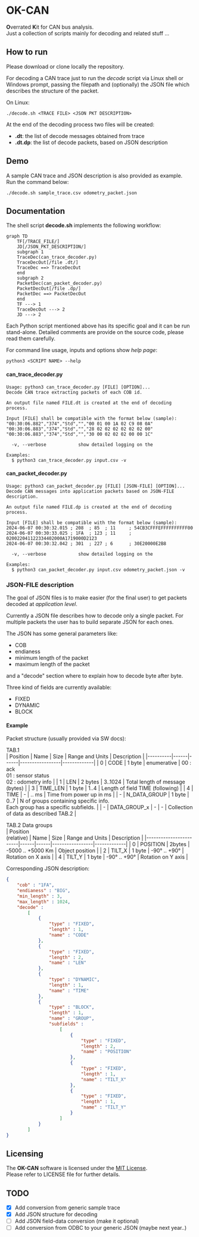 # OK-CAN

**O**verrated **K**it for CAN bus analysis.  
Just a collection of scripts mainly for decoding and related stuff ...

## How to run

Please download or clone locally the repository.

For decoding a CAN trace just to run the *decode* script via Linux shell or Windows prompt, passing the filepath and (optionally) the JSON file which describes the structure of the packet.

On Linux:  
```shell
./decode.sh <TRACE FILE> <JSON PKT DESCRIPTION>
```

At the end of the decoding process two files will be created:
 - **<TRACE FILE>.dt**: the list of decode messages obtained from trace
 - **<TRACE FILE>.dt.dp**: the list of decode packets, based on JSON description

## Demo

A sample CAN trace and JSON description is also provided as example.  
Run the command below:

```shell
./decode.sh sample_trace.csv odometry_packet.json
```

## Documentation

The shell script **decode.sh** implements the following workflow:

```mermaid
graph TD
    TF[/TRACE_FILE/]
    JD[/JSON_PKT_DESCRIPTION/]
    subgraph 1
    TraceDec(can_trace_decoder.py)    
    TraceDecOut[/file .dt/]
    TraceDec ==> TraceDecOut
    end
    subgraph 2
    PacketDec(can_packet_decoder.py)
    PacketDecOut[/file .dp/]
    PacketDec ==> PacketDecOut
    end
    TF ---> 1
    TraceDecOut ---> 2
    JD ---> 2
```

Each Python script mentioned above has its specific goal and it can be run stand-alone. Detailed comments are provide on the source code, please read them carefully.

For command line usage, inputs and options show *help page*:

```shell
python3 <SCRIPT NAME> --help
```

#### can_trace_decoder.py

```text
Usage: python3 can_trace_decoder.py [FILE] [OPTION]...
Decode CAN trace extracting packets of each COB id.

An output file named FILE.dt is created at the end of decoding process.

Input [FILE] shall be compatible with the format below (sample):
"00:30:06.882","374","Std","","00 01 00 1A 02 C9 08 0A"
"00:30:06.883","374","Std","","28 02 02 02 02 02 02 00"
"00:30:06.883","374","Std","","30 00 02 02 02 00 00 1C"

  -v, --verbose            show detailed logging on the

Examples:
  $ python3 can_trace_decoder.py input.csv -v
```

#### can_packet_decoder.py

```text
Usage: python3 can_packet_decoder.py [FILE] [JSON-FILE] [OPTION]...
Decode CAN messages into application packets based on JSON-FILE description.

An output file named FILE.dp is created at the end of decoding process.

Input [FILE] shall be compatible with the format below (sample):
2024-06-07 00:30:32.015 ; 208  ; 85  ; 11     ; 54CB3CFFFEFFFFFFFFFF00
2024-06-07 00:30:33.025 ; 1FA  ; 123 ; 11     ; 020022041122334402000A1719000D2123
2024-06-07 00:30:32.042 ; 301  ; 227 ; 6      ; 30E20000E2B8

  -v, --verbose            show detailed logging on the

Examples:
  $ python3 can_packet_decoder.py input.csv odometry_packet.json -v
```

### JSON-FILE description

The goal of JSON files is to make easier (for the final user) to get packets decoded at *application level*.

Currently a JSON file describes how to decode only a single packet. For multiple packets the user has to build separate JSON for each ones.

The JSON has some general parameters like:
 - COB
 - endianess
 - minimum length of the packet
 - maximum length of the packet

 and a "decode" section where to explain how to decode byte after byte.

 Three kind of fields are currently available:
  - FIXED
  - DYNAMIC
  - BLOCK

#### Example

Packet structure (usually provided via SW docs):

TAB.1  
| Position | Name | Size | Range and Units | Description |
|----------|------|------|-----------------|-------------|
| 0 | CODE | 1 byte | enumerative | 00 : ack<br>01 : sensor status<br>02 : odometry info |
| 1 | LEN | 2 bytes | 3..1024 | Total length of message (bytes) |
| 3 | TIME_LEN | 1 byte | 1..4 | Length of field TIME (following) |
| 4 | TIME | - | .. ms | Time from power up in ms |
| - | N_DATA_GROUP | 1 byte | 0..7 | N of groups containing specific info.<br>Each group has a specific subfields. |
| - | DATA_GROUP_x | - | - | Collection of data as described TAB.2 |

TAB.2 Data groups  
| Position<br>(relative) | Name | Size | Range and Units | Description |
|------------------------|------|------|-----------------|-------------|
| 0 | POSITION | 2bytes | -5000 .. +5000 Km | Object position |
| 2 | TILT_X | 1 byte | -90° .. +90° | Rotation on X axis |
| 4 | TILT_Y | 1 byte | -90° .. +90° | Rotation on Y axis |

Corresponding JSON description:

```json
{
    "cob" : "1FA",
    "endianess" : "BIG",
    "min_length" : 3,
    "max_length" : 1024,
    "decode" : 
        [
            {
                "type" : "FIXED",
                "length" : 1,
                "name" : "CODE"
            },
            {
                "type" : "FIXED",
                "length" : 2,
                "name" : "LEN"
            },
            {
                "type" : "DYNAMIC",
                "length" : 1,
                "name" : "TIME"
            },
            {
                "type" : "BLOCK",
                "length" : 1,
                "name" : "GROUP",
                "subfields" : 
                    [
                        {
                            "type" : "FIXED",
                            "length" : 2,
                            "name" : "POSITION"
                        },
                        {
                            "type" : "FIXED",
                            "length" : 1,
                            "name" : "TILT_X"
                        },
                        {
                            "type" : "FIXED",
                            "length" : 1,
                            "name" : "TILT_Y"
                        }
                    ]
            }
        ]
}
```

## Licensing

The **OK-CAN** software is licensed under the [MIT License](https://choosealicense.com/licenses/mit/).  
Please refer to LICENSE file for further details.

## TODO

- [x] Add conversion from generic sample trace
- [x] Add JSON structure for decoding
- [ ] Add JSON field-data conversion (make it optional)
- [ ] Add conversion from ODBC to your generic JSON (maybe next year..)